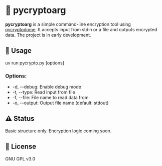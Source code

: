 # 🔐 pycryptoarg

**pycryptoarg** is a simple command-line encryption tool using [pycryptodome](https://github.com/Legrandin/pycryptodome). It accepts input from stdin or a file and outputs encrypted data. The project is in early development.

## 🚀 Usage

uv run pycrypto.py [options]

### Options:

- -d, --debug: Enable debug mode
- -t, --type: Read input from file
- -f, --file: File name to read data from
- -o, --output: Output file name (default: stdout)

## ⚠️ Status

Basic structure only. Encryption logic coming soon.

## 🪪 License

GNU GPL v3.0
